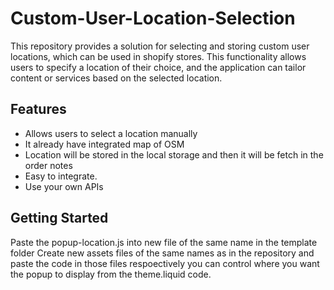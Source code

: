 # Custom-User-Location-Selection

This repository provides a solution for selecting and storing custom user locations, which can be used in shopify stores. This functionality allows users to specify a location of their choice, and the application can tailor content or services based on the selected location.

## Features

- Allows users to select a location manually
- It already have integrated map of OSM
- Location will be stored in the local storage and then it will be fetch in the order notes
- Easy to integrate.
- Use your own APIs

  
## Getting Started 

Paste the popup-location.js into new file of the same name in the template folder
Create new assets files of the same names as in the repository and paste the code in those files respoectively
you can control where you want the popup to display from the theme.liquid code.
